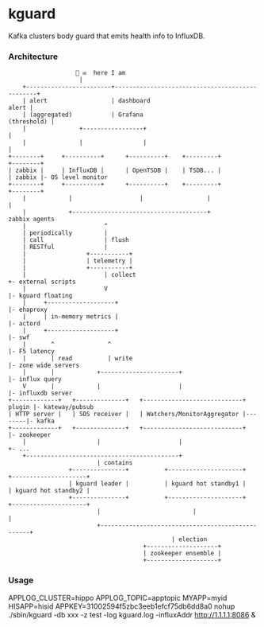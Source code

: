 # kguard

Kafka clusters body guard that emits health info to InfluxDB.

### Architecture

    
                       👥 ✉  here I am
                        |              
        +------------------------+------------------------------------------------+
        | alert                  | dashboard                                alert |
        | (aggregated)           | Grafana                            (threshold) |
        |               +-----------------+                                       |
        |               |                 |                                       |
    +--------+     +----------+      +----------+    +---------+               +--------+
    | zabbix |     | InfluxDB |      | OpenTSDB |    | TSDB... |               | zabbix |- OS level monitor
    +--------+     +----------+      +----------+    +---------+               +--------+
        |            |                   |                  |                     |
        |            +--------------------------------------+                 zabbix agents
        |                      ^
        | periodically         |
        | call                 | flush
        | RESTful              |
        |                 +-----------+
        |                 | telemetry |
        |                 +-----------+                                        
        |                      | collect                                       +- external scripts
        |                      V                                               |- kguard floating
        |     +-------------------+                                            |- ehaproxy
        |     | in-memory metrics |                                            |- actord
        |     +-------------------+                                            |- swf
        |       ^               ^                                              |- F5 latency
        |       | read          | write                                        |- zone wide servers
        |       |            +----------------------+                          |- influx query
        V       |            |                      |                          |- influxdb server
    +-------------+   +--------------+   +----------------------------+ plugin |- kateway/pubsub
    | HTTP server |   | SOS receiver |   | Watchers/MonitorAggregator |--------|- kafka
    +-------------+   +--------------+   +----------------------------+        |- zookeeper 
        |                    |                      |                          +- ...
        +-------------------------------------------+
                             | contains
                     +---------------+          +---------------------+     +---------------------+
                     | kguard leader |          | kguard hot standby1 |     | kguard hot standby2 | 
                     +---------------+          +---------------------+     +---------------------+
                             |                          |                       |
                             +--------------------------------------------------+
                                                  | election
                                          +--------------------+
                                          | zookeeper ensemble |
                                          +--------------------+


### Usage

APPLOG_CLUSTER=hippo APPLOG_TOPIC=apptopic MYAPP=myid HISAPP=hisid APPKEY=31002594f5zbc3eeb1efcf75db6dd8a0 nohup ./sbin/kguard -db xxx -z test -log kguard.log -influxAddr http://1.1.1.1:8086 &                                          

